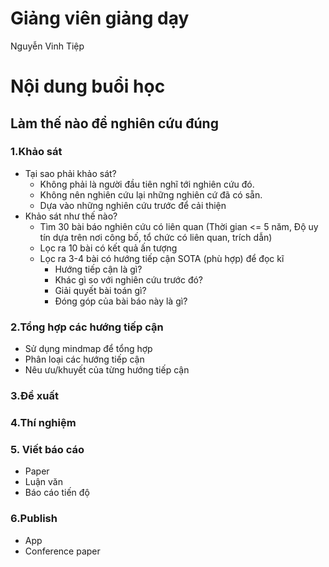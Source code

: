 # Giảng viên giảng dạy
Nguyễn Vinh Tiệp
# Nội dung buổi học
## Làm thế nào để nghiên cứu đúng
### 1.Khảo sát
- Tại sao phải khảo sát?
  - Không phải là người đầu tiên nghĩ tới nghiên cứu đó.
  - Không nên nghiên cứu lại những nghiên cứ đã có sẵn.
  - Dựa vào những nghiên cứu trước để cải thiện
- Khảo sát như thế nào?
  - Tìm 30 bài báo nghiên cứu có liên quan (Thời gian <= 5 năm, Độ uy tín dựa trên nơi công bố, tổ chức có liên quan, trích dẫn)
  - Lọc ra 10 bài có kết quả ấn tượng
  - Lọc ra 3-4 bài có hướng tiếp cận SOTA (phù hợp) để đọc kĩ
    - Hướng tiếp cận là gì?
    - Khác gì so với nghiên cứu trước đó?
    - Giải quyết bài toán gì?
    - Đóng góp của bài báo này là gì?
### 2.Tổng hợp các hướng tiếp cận
- Sử dụng mindmap để tổng hợp
- Phân loại các hướng tiếp cận
- Nêu ưu/khuyết của từng hướng tiếp cận
### 3.Đề xuất
### 4.Thí nghiệm
### 5. Viết báo cáo
  - Paper
  - Luận văn
  - Báo cáo tiến độ
### 6.Publish
  - App
  - Conference paper
